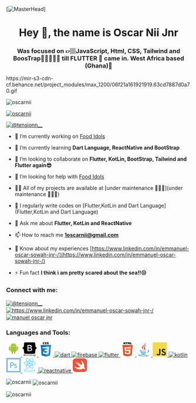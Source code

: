 [![MasterHead](https://1.bp.blogspot.com/-7A4WynwLsMw/XbBpCXG8fHI/AAAAAAAAMt4/uOa1bpLskYgrwGbllhSu2SDj_Mig8SXJQCLcBGAsYHQ/s1600/2000_600px.gif)]
<h1 align="center">Hey 👋, the name is Oscar Nii Jnr</h1>
<h3 align="center">Was focused on 👉🏼JavaScript, Html, CSS, Tailwind and BoosTrap👨🏽‍💻👈🏼 till FLUTTER 🥳 came in. West Africa based (Ghana)🥳</h3>
https://mir-s3-cdn-cf.behance.net/project_modules/max_1200/06f21a161921919.63cd7887d0a70.gif

<p align="left"> <img src="https://komarev.com/ghpvc/?username=oscarnii&label=Profile%20views&color=0e75b6&style=flat" alt="oscarnii" /> </p>

<p align="left"> <a href="https://github.com/ryo-ma/github-profile-trophy"><img src="https://github-profile-trophy.vercel.app/?username=oscarnii" alt="oscarnii" /></a> </p>

<p align="left"> <a href="https://twitter.com/@tensionn__" target="blank"><img src="https://img.shields.io/twitter/follow/@tensionn__?logo=twitter&style=for-the-badge" alt="@tensionn__" /></a> </p>

- 🔭 I’m currently working on [Food Idols](https://github.com/OscarNii/foodidols)

- 🌱 I’m currently learning **Dart Language, ReactNative and BootStrap**

- 👯 I’m looking to collaborate on **Flutter, KotLin, BootStrap, Tailwind and Flutter again😎**

- 🤝 I’m looking for help with [Food Idols](https://github.com/OscarNii/foodidols)

- 👨‍💻 All of my projects are available at [under maintenance 👨🏽‍💻](under maintenance 👨🏽‍💻)

- 📝 I regularly write codes on [Flutter,KotLin and Dart Language](Flutter,KotLin and Dart Language)

- 💬 Ask me about **Flutter, KotLin and ReactNative**

- 📫 How to reach me **1oscarnii@gmail.com**

- 📄 Know about my experiences [https://www.linkedin.com/in/emmanuel-oscar-sowah-jnr-/](https://www.linkedin.com/in/emmanuel-oscar-sowah-jnr-/)

- ⚡ Fun fact **I think i am pretty scared about the sea!!😒**

<h3 align="left">Connect with me:</h3>
<p align="left">
<a href="https://twitter.com/@tensionn__" target="blank"><img align="center" src="https://raw.githubusercontent.com/rahuldkjain/github-profile-readme-generator/master/src/images/icons/Social/twitter.svg" alt="@tensionn__" height="30" width="40" /></a>
<a href="https://linkedin.com/in/https://www.linkedin.com/in/emmanuel-oscar-sowah-jnr-/" target="blank"><img align="center" src="https://raw.githubusercontent.com/rahuldkjain/github-profile-readme-generator/master/src/images/icons/Social/linked-in-alt.svg" alt="https://www.linkedin.com/in/emmanuel-oscar-sowah-jnr-/" height="30" width="40" /></a>
<a href="https://instagram.com/manuel oscar jnr" target="blank"><img align="center" src="https://raw.githubusercontent.com/rahuldkjain/github-profile-readme-generator/master/src/images/icons/Social/instagram.svg" alt="manuel oscar jnr" height="30" width="40" /></a>
</p>

<h3 align="left">Languages and Tools:</h3>
<p align="left"> <a href="https://developer.android.com" target="_blank" rel="noreferrer"> <img src="https://raw.githubusercontent.com/devicons/devicon/master/icons/android/android-original-wordmark.svg" alt="android" width="40" height="40"/> </a> <a href="https://getbootstrap.com" target="_blank" rel="noreferrer"> <img src="https://raw.githubusercontent.com/devicons/devicon/master/icons/bootstrap/bootstrap-plain-wordmark.svg" alt="bootstrap" width="40" height="40"/> </a> <a href="https://www.w3schools.com/css/" target="_blank" rel="noreferrer"> <img src="https://raw.githubusercontent.com/devicons/devicon/master/icons/css3/css3-original-wordmark.svg" alt="css3" width="40" height="40"/> </a> <a href="https://dart.dev" target="_blank" rel="noreferrer"> <img src="https://www.vectorlogo.zone/logos/dartlang/dartlang-icon.svg" alt="dart" width="40" height="40"/> </a> <a href="https://firebase.google.com/" target="_blank" rel="noreferrer"> <img src="https://www.vectorlogo.zone/logos/firebase/firebase-icon.svg" alt="firebase" width="40" height="40"/> </a> <a href="https://flutter.dev" target="_blank" rel="noreferrer"> <img src="https://www.vectorlogo.zone/logos/flutterio/flutterio-icon.svg" alt="flutter" width="40" height="40"/> </a> <a href="https://www.w3.org/html/" target="_blank" rel="noreferrer"> <img src="https://raw.githubusercontent.com/devicons/devicon/master/icons/html5/html5-original-wordmark.svg" alt="html5" width="40" height="40"/> </a> <a href="https://www.java.com" target="_blank" rel="noreferrer"> <img src="https://raw.githubusercontent.com/devicons/devicon/master/icons/java/java-original.svg" alt="java" width="40" height="40"/> </a> <a href="https://developer.mozilla.org/en-US/docs/Web/JavaScript" target="_blank" rel="noreferrer"> <img src="https://raw.githubusercontent.com/devicons/devicon/master/icons/javascript/javascript-original.svg" alt="javascript" width="40" height="40"/> </a> <a href="https://kotlinlang.org" target="_blank" rel="noreferrer"> <img src="https://www.vectorlogo.zone/logos/kotlinlang/kotlinlang-icon.svg" alt="kotlin" width="40" height="40"/> </a> <a href="https://www.photoshop.com/en" target="_blank" rel="noreferrer"> <img src="https://raw.githubusercontent.com/devicons/devicon/master/icons/photoshop/photoshop-line.svg" alt="photoshop" width="40" height="40"/> </a> <a href="https://reactjs.org/" target="_blank" rel="noreferrer"> <img src="https://raw.githubusercontent.com/devicons/devicon/master/icons/react/react-original-wordmark.svg" alt="react" width="40" height="40"/> </a> <a href="https://reactnative.dev/" target="_blank" rel="noreferrer"> <img src="https://reactnative.dev/img/header_logo.svg" alt="reactnative" width="40" height="40"/> </a> <a href="https://developer.apple.com/swift/" target="_blank" rel="noreferrer"> <img src="https://raw.githubusercontent.com/devicons/devicon/master/icons/swift/swift-original.svg" alt="swift" width="40" height="40"/> </a> </p>

<p><img align="left" src="https://github-readme-stats.vercel.app/api/top-langs?username=oscarnii&show_icons=true&locale=en&layout=compact" alt="oscarnii" /></p>

<p>&nbsp;<img align="center" src="https://github-readme-stats.vercel.app/api?username=oscarnii&show_icons=true&locale=en" alt="oscarnii" /></p>

<p><img align="center" src="https://github-readme-streak-stats.herokuapp.com/?user=oscarnii&" alt="oscarnii" /></p>
